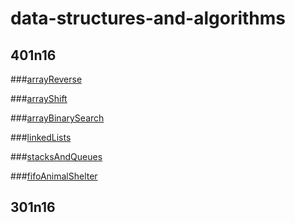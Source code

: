 # data-structures-and-algorithms


## 401n16


###[arrayReverse](/code-challenges/401n16/arrayReverse/README-arrayReverse.md)

###[arrayShift](/code-challenges/401n16/arrayReverse/README-arrayShift.md)

###[arrayBinarySearch](/code-challenges/401n16/arrayReverse/README-arrayBinarySearch.md)

###[linkedLists](/code-challenges/401n16/data-structures/linkedlist/README-linkedList.md)

###[stacksAndQueues](/code-challenges/401n16/data-structures/stacksAndQueues/README-stacksAndQueues.md)

###[fifoAnimalShelter](/code-challenges/401n16/fifoAnimalShelter/README-fifoAnimalShelter.md)



## 301n16
